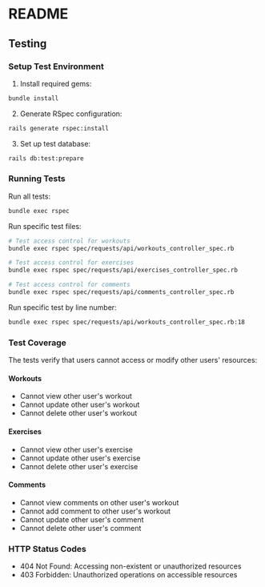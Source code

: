 # README

## Testing

### Setup Test Environment

1. Install required gems:
```bash
bundle install
```

2. Generate RSpec configuration:
```bash
rails generate rspec:install
```

3. Set up test database:
```bash
rails db:test:prepare
```

### Running Tests

Run all tests:
```bash
bundle exec rspec
```

Run specific test files:
```bash
# Test access control for workouts
bundle exec rspec spec/requests/api/workouts_controller_spec.rb

# Test access control for exercises
bundle exec rspec spec/requests/api/exercises_controller_spec.rb

# Test access control for comments
bundle exec rspec spec/requests/api/comments_controller_spec.rb
```

Run specific test by line number:
```bash
bundle exec rspec spec/requests/api/workouts_controller_spec.rb:18
```

### Test Coverage

The tests verify that users cannot access or modify other users' resources:

#### Workouts
- Cannot view other user's workout
- Cannot update other user's workout
- Cannot delete other user's workout

#### Exercises
- Cannot view other user's exercise
- Cannot update other user's exercise
- Cannot delete other user's exercise

#### Comments
- Cannot view comments on other user's workout
- Cannot add comment to other user's workout
- Cannot update other user's comment
- Cannot delete other user's comment

### HTTP Status Codes
- 404 Not Found: Accessing non-existent or unauthorized resources
- 403 Forbidden: Unauthorized operations on accessible resources
